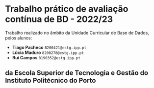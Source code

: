 # Trabalho prático de avaliação contínua de BD - 2022/23

Trabalho realizado no âmbito da Unidade Curricular de Base de Dados,
pelos alunos:

- **Tiago Pacheco** `8200421@estg.ipp.pt`
- **Lúcia Maduro** `8200278@estg.ipp.pt`
- **Rui Campos** `8190352@estg.ipp.pt`


da Escola Superior de Tecnologia e Gestão do Instituto Politécnico do Porto
---

